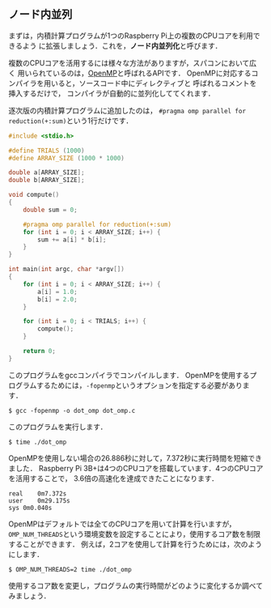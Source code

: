 ## ノード内並列

まずは，内積計算プログラムが1つのRaspberry Pi上の複数のCPUコアを利用できるよう
に拡張しましょう．これを，**ノード内並列化**と呼びます．

複数のCPUコアを活用するには様々な方法がありますが，スパコンにおいて広く
用いられているのは，[OpenMP](http://openmp.org/)と呼ばれるAPIです．
OpenMPに対応するコンパイラを用いると，ソースコード中にディレクティブと
呼ばれるコメントを挿入するだけで， コンパイラが自動的に並列化しててくれます．

逐次版の内積計算プログラムに追加したのは，
`#pragma omp parallel for reduction(+:sum)`という1行だけです．

```c
#include <stdio.h>

#define TRIALS (1000)
#define ARRAY_SIZE (1000 * 1000)

double a[ARRAY_SIZE];
double b[ARRAY_SIZE];

void compute()
{
    double sum = 0;

    #pragma omp parallel for reduction(+:sum)
    for (int i = 0; i < ARRAY_SIZE; i++) {
        sum += a[i] * b[i];
    }
}

int main(int argc, char *argv[])
{
    for (int i = 0; i < ARRAY_SIZE; i++) {
        a[i] = 1.0;
        b[i] = 2.0;
    }

    for (int i = 0; i < TRIALS; i++) {
        compute();
    }

    return 0;
}
```

このプログラムをgccコンパイラでコンパイルします．
OpenMPを使用するプログラムするためには，`-fopenmp`というオプションを指定する必要があります．

```text
$ gcc -fopenmp -o dot_omp dot_omp.c
```

このプログラムを実行します．


```text
$ time ./dot_omp
```

OpenMPを使用しない場合の26.886秒に対して，7.372秒に実行時間を短縮できました．
Raspberry Pi 3B+は4つのCPUコアを搭載しています．4つのCPUコアを活用することで，
3.6倍の高速化を達成できたことになります．

```text
real	0m7.372s
user	0m29.175s
sys	0m0.040s
```

OpenMPはデフォルトでは全てのCPUコアを用いて計算を行いますが，
`OMP_NUM_THREADS`という環境変数を設定することにより，使用するコア数を制限することができます．
例えば，2コアを使用して計算を行うためには，次のようにします．

```text
$ OMP_NUM_THREADS=2 time ./dot_omp
```

使用するコア数を変更し，プログラムの実行時間がどのように変化するか調べてみましょう．
